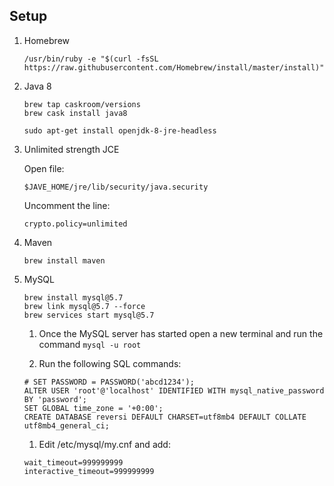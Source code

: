 ## Setup

1. Homebrew

    ```
    /usr/bin/ruby -e "$(curl -fsSL https://raw.githubusercontent.com/Homebrew/install/master/install)"
    ```

1. Java 8

    ```
    brew tap caskroom/versions
    brew cask install java8
    ```
    
    ```
    sudo apt-get install openjdk-8-jre-headless
    ```
 
1. Unlimited strength JCE

    Open file:

    ```
    $JAVE_HOME/jre/lib/security/java.security
    ```

    Uncomment the line:

    ```
    crypto.policy=unlimited
    ```

1. Maven

    ```
    brew install maven
    ```

1. MySQL

    ```
    brew install mysql@5.7
    brew link mysql@5.7 --force
    brew services start mysql@5.7
    ```

    1. Once the MySQL server has started open a new terminal and run the command `mysql -u root`

    1. Run the following SQL commands:

    ```mysql
    # SET PASSWORD = PASSWORD('abcd1234');
    ALTER USER 'root'@'localhost' IDENTIFIED WITH mysql_native_password BY 'password';
    SET GLOBAL time_zone = '+0:00';
    CREATE DATABASE reversi DEFAULT CHARSET=utf8mb4 DEFAULT COLLATE utf8mb4_general_ci;
    ```
    
    1. Edit /etc/mysql/my.cnf and add:
    
    ```
    wait_timeout=999999999
    interactive_timeout=999999999
    ```
